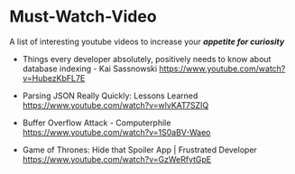 # Must-Watch-Video

A list of interesting youtube videos to increase your _**appetite for curiosity**_


* Things every developer absolutely, positively needs to know about database indexing - Kai Sassnowski
https://www.youtube.com/watch?v=HubezKbFL7E 

*  Parsing JSON Really Quickly: Lessons Learned
https://www.youtube.com/watch?v=wlvKAT7SZIQ

* Buffer Overflow Attack - Computerphile
https://www.youtube.com/watch?v=1S0aBV-Waeo

* Game of Thrones: Hide that Spoiler App | Frustrated Developer
https://www.youtube.com/watch?v=GzWeRfytGpE
